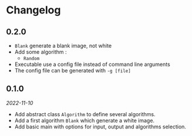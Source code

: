 # Changelog

## 0.2.0

- `Blank` generate a blank image, not white
- Add some algorithm :
    - `Random`
- Executable use a config file instead of command line arguments
- The config file can be generated with `-g [file]`

## 0.1.0

*2022-11-10*

- Add abstract class `Algorithm` to define several algorithms.
- Add a first algorithm `Blank` which generate a white image.
- Add basic main with options for input, output and algorithms selection.